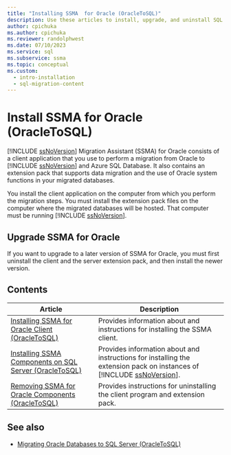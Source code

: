 ```yaml
---
title: "Installing SSMA  for Oracle (OracleToSQL)"
description: Use these articles to install, upgrade, and uninstall SQL Server Migration Assistant (SSMA) for Oracle, which includes a client application and an extension pack.
author: cpichuka
ms.author: cpichuka
ms.reviewer: randolphwest
ms.date: 07/10/2023
ms.service: sql
ms.subservice: ssma
ms.topic: conceptual
ms.custom:
  - intro-installation
  - sql-migration-content
---
```

# Install SSMA for Oracle (OracleToSQL)

[!INCLUDE [ssNoVersion](../../includes/ssnoversion-md.md)] Migration Assistant (SSMA) for Oracle consists of a client application that you use to perform a migration from Oracle to [!INCLUDE [ssNoVersion](../../includes/ssnoversion-md.md)] and Azure SQL Database. It also contains an extension pack that supports data migration and the use of Oracle system functions in your migrated databases.

You install the client application on the computer from which you perform the migration steps. You must install the extension pack files on the computer where the migrated databases will be hosted. That computer must be running [!INCLUDE [ssNoVersion](../../includes/ssnoversion-md.md)].

## Upgrade SSMA for Oracle

If you want to upgrade to a later version of SSMA for Oracle, you must first uninstall the client and the server extension pack, and then install the newer version.

## Contents

| Article | Description |
| --- | --- |
| [Installing SSMA for Oracle Client (OracleToSQL)](installing-ssma-for-oracle-client-oracletosql.md) | Provides information about and instructions for installing the SSMA client. |
| [Installing SSMA Components on SQL Server (OracleToSQL)](installing-ssma-components-on-sql-server-oracletosql.md) | Provides information about and instructions for installing the extension pack on instances of [!INCLUDE [ssNoVersion](../../includes/ssnoversion-md.md)]. |
| [Removing SSMA for Oracle Components (OracleToSQL)](removing-ssma-for-oracle-components-oracletosql.md) | Provides instructions for uninstalling the client program and extension pack. |

## See also

- [Migrating Oracle Databases to SQL Server (OracleToSQL)](migrating-oracle-databases-to-sql-server-oracletosql.md)
